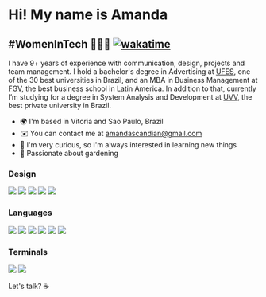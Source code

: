 Hi! My name is Amanda
==========================

#WomenInTech 👩🏻‍💻 [![wakatime](https://wakatime.com/badge/user/37862ba9-7f00-43d7-b692-edb948281039.svg)](https://wakatime.com/@37862ba9-7f00-43d7-b692-edb948281039)
-----------------------------

I have 9+ years of experience with communication, design, projects and team management. I hold a bachelor's degree in Advertising at [UFES](https://internacional.ufes.br/en/home), one of the 30 best universities in Brazil, and an MBA in Business Management at [FGV](https://portal.fgv.br/en), 
the best business school in Latin America. In addition to that, currently I’m studying for a degree in System Analysis and Development at [UVV](https://uvv.br), the best private university in Brazil.

* 🌍  I'm based in Vitoria and Sao Paulo, Brazil
* ✉️  You can contact me at [amandascandian@gmail.com](mailto:amandascandian@gmail.com)
* 🧠  I'm very curious, so I'm always interested in learning new things
* 🌱  Passionate about gardening

### Design
<p align="left">
<img src="https://img.shields.io/badge/Adobe%20Illustrator-FF9A00?style=for-the-badge&logo=adobe%20illustrator&logoColor=white"/>
<img src="https://img.shields.io/badge/Adobe%20Photoshop-31A8FF?style=for-the-badge&logo=Adobe%20Photoshop&logoColor=black"/>
<img src="https://img.shields.io/badge/Adobe%20Premiere%20Pro-9999FF?style=for-the-badge&logo=Adobe%20Premiere%20Pro&logoColor=white"/>
<img src="https://img.shields.io/badge/Adobe%20Lightroom-31A8FF?style=for-the-badge&logo=Adobe%20Lightroom&logoColor=white"/>
<img src="https://img.shields.io/badge/Adobe%20after%20affects-CF96FD?style=for-the-badge&logo=Adobe%20after%20effects&logoColor=393665"/>

### Languages
<p align="left">
<img src="https://img.shields.io/badge/HTML5-E34F26?style=for-the-badge&logo=html5&logoColor=white"/>
<img src="https://img.shields.io/badge/CSS3-1572B6?style=for-the-badge&logo=css3&logoColor=white"/>
<img src="https://img.shields.io/badge/JavaScript-323330?style=for-the-badge&logo=javascript&logoColor=F7DF1E"/>
<img src="https://img.shields.io/badge/Python-FFD43B?style=for-the-badge&logo=python&logoColor=blue"/>
<img src="https://img.shields.io/badge/Java-ED8B00?style=for-the-badge&logo=java&logoColor=white"/>
<img src="https://img.shields.io/badge/GIT-E44C30?style=for-the-badge&logo=git&logoColor=white"/>

### Terminals
<p align="left">
<img src="https://img.shields.io/badge/GIT-E44C30?style=for-the-badge&logo=git&logoColor=white"/>
<img src="https://img.shields.io/badge/iTerm2-000000?style=for-the-badge&logo=iterm2&logoColor=white"/>

Let's talk? ☕
